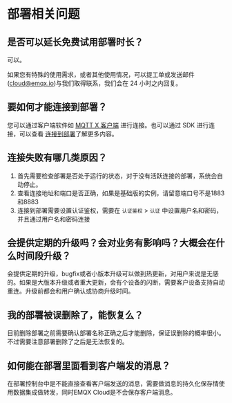 # 部署相关问题

## 是否可以延长免费试用部署时长？
可以。

如果您有特殊的使用需求，或者其他使用情况，可以提工单或发送邮件(cloud@emqx.io)与我们取得联系，我们会在 24 小时之内回复。


## 要如何才能连接到部署？
您可以通过客户端软件如 [MQTT X 客户端](https://mqttx.app) 进行连接。也可以通过 SDK 进行连接，可以查看 [连接到部署](../connect_to_deployments/overview.md)了解更多内容。

## 连接失败有哪几类原因？
1. 首先需要检查部署是否处于运行的状态，对于没有活跃连接的部署，系统会自动停止。
2. 查看连接地址和端口是否正确，如果是基础版的实例，请留意端口号不是1883和8883
3. 连接到部署需要设置认证鉴权，需要在 `认证鉴权` > `认证` 中设置用户名和密码，并且通过用户名和密码连接


## 会提供定期的升级吗？会对业务有影响吗？大概会在什么时间段升级？
会提供定期的升级，bugfix或者小版本升级可以做到热更新，对用户来说是无感的。如果是大版本升级或者重大更新，会有个设备的闪断，需要客户设备支持自动重连。升级前都会和用户确认或协商升级时间。

## 我的部署被误删除了，能恢复么？
目前删除部署之前需要确认部署名称正确之后才能删除，保证误删除的概率很小。不过需要注意部署删除了之后是无法恢复的。

## 如何能在部署里面看到客户端发的消息？
在部署控制台中是不能直接查看客户端发送的消息，需要做消息的持久化保存情使用数据集成做转发，同时EMQX Cloud是不会保存客户端消息。

